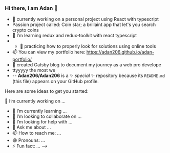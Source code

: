 ### Hi there, I am Adan 👋
 * 🔭  currently working on a personal project using React with typescript
 * Passion project called: Coin star; a brillaint app that let's you search crypto coins
 * 🌱  I’m learning redux and redux-toolkit with react typescript 
 * * 🤔  practicing how to properly look for solutions using online tools  
 * 📫  You can view my portfolio here: https://adan206.github.io/adan-portfolio/ 
 * 💬  created Gatsby blog to document my journey as a web pro develope
 * ttyyyyy the most we
 * --
**Adan206/Adan206** is a ✨ _special_ ✨ repository because its `README.md` (this file) appears on your GitHub profile.

Here are some ideas to get you started:

 🔭 I’m currently working on ...
- 🌱 I’m currently learning ...
- 👯 I’m looking to collaborate on ...
- 🤔 I’m looking for help with ...
- 💬 Ask me about ...
- 📫 How to reach me: ...
- 😄 Pronouns: ...
- ⚡ Fun fact: ...
-->
